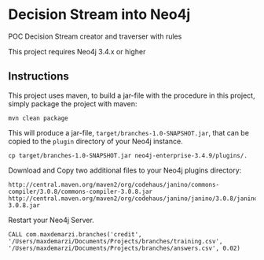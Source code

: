 # Decision Stream into Neo4j
POC Decision Stream creator and traverser with rules

This project requires Neo4j 3.4.x or higher

Instructions
------------ 

This project uses maven, to build a jar-file with the procedure in this
project, simply package the project with maven:

    mvn clean package

This will produce a jar-file, `target/branches-1.0-SNAPSHOT.jar`,
that can be copied to the `plugin` directory of your Neo4j instance.

    cp target/branches-1.0-SNAPSHOT.jar neo4j-enterprise-3.4.9/plugins/.
    
Download and Copy two additional files to your Neo4j plugins directory:

    http://central.maven.org/maven2/org/codehaus/janino/commons-compiler/3.0.8/commons-compiler-3.0.8.jar
    http://central.maven.org/maven2/org/codehaus/janino/janino/3.0.8/janino-3.0.8.jar
   
Restart your Neo4j Server.

    CALL com.maxdemarzi.branches('credit', '/Users/maxdemarzi/Documents/Projects/branches/training.csv', '/Users/maxdemarzi/Documents/Projects/branches/answers.csv', 0.02)
    
    